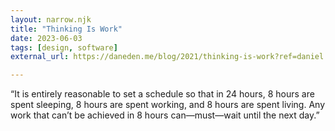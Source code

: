 ```yaml
---
layout: narrow.njk
title: "Thinking Is Work"
date: 2023-06-03
tags: [design, software]
external_url: https://daneden.me/blog/2021/thinking-is-work?ref=daniel.pizza

---
```


“It is entirely reasonable to set a schedule so that in 24 hours, 8 hours are spent sleeping, 8 hours are spent working, and 8 hours are spent living. Any work that can’t be achieved in 8 hours can—must—wait until the next day.”